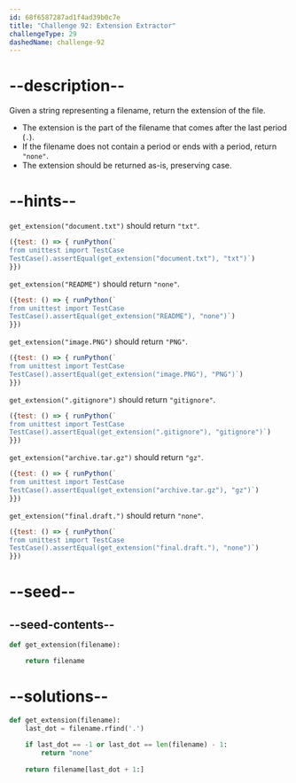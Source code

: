 ```yaml
---
id: 68f6587287ad1f4ad39b0c7e
title: "Challenge 92: Extension Extractor"
challengeType: 29
dashedName: challenge-92
---
```


# --description--

Given a string representing a filename, return the extension of the file.

- The extension is the part of the filename that comes after the last period (`.`).
- If the filename does not contain a period or ends with a period, return `"none"`.
- The extension should be returned as-is, preserving case.

# --hints--

`get_extension("document.txt")` should return `"txt"`.

```js
({test: () => { runPython(`
from unittest import TestCase
TestCase().assertEqual(get_extension("document.txt"), "txt")`)
}})
```

`get_extension("README")` should return `"none"`.

```js
({test: () => { runPython(`
from unittest import TestCase
TestCase().assertEqual(get_extension("README"), "none")`)
}})
```

`get_extension("image.PNG")` should return `"PNG"`.

```js
({test: () => { runPython(`
from unittest import TestCase
TestCase().assertEqual(get_extension("image.PNG"), "PNG")`)
}})
```

`get_extension(".gitignore")` should return `"gitignore"`.

```js
({test: () => { runPython(`
from unittest import TestCase
TestCase().assertEqual(get_extension(".gitignore"), "gitignore")`)
}})
```

`get_extension("archive.tar.gz")` should return `"gz"`.

```js
({test: () => { runPython(`
from unittest import TestCase
TestCase().assertEqual(get_extension("archive.tar.gz"), "gz")`)
}})
```

`get_extension("final.draft.")` should return `"none"`.

```js
({test: () => { runPython(`
from unittest import TestCase
TestCase().assertEqual(get_extension("final.draft."), "none")`)
}})
```

# --seed--

## --seed-contents--

```py
def get_extension(filename):

    return filename
```

# --solutions--

```py
def get_extension(filename):
    last_dot = filename.rfind('.')
    
    if last_dot == -1 or last_dot == len(filename) - 1:
        return "none"
    
    return filename[last_dot + 1:]
```

